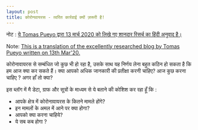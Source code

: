 ```yaml
---
layout: post
title: कोरोनवायरस - त्वरित कार्रवाई क्यों ज़रूरी है!
---
```

नोट : [ये Tomas Pueyo द्वारा 13 मार्च 2020 को लिखे गए शानदार रिसर्च का हिंदी अनुवाद है।](https://medium.com/@tomaspueyo/coronavirus-act-today-or-people-will-die-f4d3d9cd99ca)

Note: [This is a translation of the excellently researched blog by Tomas Pueyo written on 13th Mar'20.](https://medium.com/@tomaspueyo/coronavirus-act-today-or-people-will-die-f4d3d9cd99ca)

कोरोनावायरस से सम्बंधित जो कुछ भी हो रहा है, उसके साथ यह निर्णय लेना बहुत कठिन हो सकता है कि हम आज क्या कर सकते हैं। क्या आपको अधिक जानकारी की प्रतीक्षा करनी चाहिए? आज कुछ करना चाहिए ? अगर हाँ तो क्या?

इस ब्लॉग में मै डेटा,  ग्राफ और सूत्रों के माध्यम से ये बताने की कोशिश कर रहा हूँ कि :
* आपके क्षेत्र में कोरोनावायरस के कितने मामले होंगे?
* इन मामलों के अमल में आने पर क्या होगा?
* आपको क्या करना चाहिये?
* ये सब कब होगा ?


<!-- ![_config.yml]({{ site.baseurl }}/images/config.png)

The easiest way to make your first post is to edit this one. Go into /_posts/ and update the Hello World markdown file. For more instructions head over to the [Jekyll Now repository](https://github.com/barryclark/jekyll-now) on GitHub. -->
